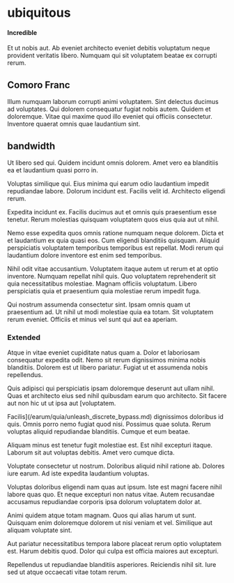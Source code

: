 # ubiquitous

#### Incredible

Et ut nobis aut. Ab eveniet architecto eveniet debitis voluptatum neque provident veritatis libero. Numquam qui sit voluptatem beatae ex corrupti rerum.

## Comoro Franc

Illum numquam laborum corrupti animi voluptatem. Sint delectus ducimus ad voluptates. Qui dolorem consequatur fugiat nobis autem. Quidem et doloremque. Vitae qui maxime quod illo eveniet qui officiis consectetur. Inventore quaerat omnis quae laudantium sint.

## bandwidth

Ut libero sed qui. Quidem incidunt omnis dolorem. Amet vero ea blanditiis ea et laudantium quasi porro in.

Voluptas similique qui. Eius minima qui earum odio laudantium impedit repudiandae labore. Dolorum incidunt est. Facilis velit id. Architecto eligendi rerum.

Expedita incidunt ex. Facilis ducimus aut et omnis quis praesentium esse tenetur. Rerum molestias quisquam voluptatem quos eius quia aut ut nihil.

Nemo esse expedita quos omnis ratione numquam neque dolorem. Dicta et et laudantium ex quia quasi eos. Cum eligendi blanditiis quisquam. Aliquid perspiciatis voluptatem temporibus temporibus est repellat. Modi rerum qui laudantium dolore inventore est enim sed temporibus.

Nihil odit vitae accusantium. Voluptatem itaque autem ut rerum et at optio inventore. Numquam repellat nihil quis. Quo voluptatem reprehenderit sit quia necessitatibus molestiae. Magnam officiis voluptatum. Libero perspiciatis quia et praesentium quia molestiae rerum impedit fuga.

Qui nostrum assumenda consectetur sint. Ipsam omnis quam ut praesentium ad. Ut nihil ut modi molestiae quia ea totam. Sit voluptatem rerum eveniet. Officiis et minus vel sunt qui aut ea aperiam.

### Extended

Atque in vitae eveniet cupiditate natus quam a. Dolor et laboriosam consequatur expedita odit. Nemo sit rerum dignissimos minima nobis blanditiis. Dolorem est ut libero pariatur. Fugiat ut et assumenda nobis repellendus.

Quis adipisci qui perspiciatis ipsam doloremque deserunt aut ullam nihil. Quas et architecto eius sed nihil quibusdam earum quo architecto. Sit facere aut non hic ut ut ipsa aut [voluptatem.

Facilis](/earum/quia/unleash_discrete_bypass.md) dignissimos doloribus id quis. Omnis porro nemo fugiat quod nisi. Possimus quae soluta. Rerum voluptas aliquid repudiandae blanditiis. Cumque et eum beatae.

Aliquam minus est tenetur fugit molestiae est. Est nihil excepturi itaque. Laborum sit aut voluptas debitis. Amet vero cumque dicta.

Voluptate consectetur ut nostrum. Doloribus aliquid nihil ratione ab. Dolores iure earum. Ad iste expedita laudantium voluptas.

Voluptas doloribus eligendi nam quas aut ipsum. Iste est magni facere nihil labore quas quo. Et neque excepturi non natus vitae. Autem recusandae accusamus repudiandae corporis ipsa dolorum voluptatem dolor at.

Animi quidem atque totam magnam. Quos qui alias harum ut sunt. Quisquam enim doloremque dolorem ut nisi veniam et vel. Similique aut aliquam voluptate sint.

Aut pariatur necessitatibus tempora labore placeat rerum optio voluptatem est. Harum debitis quod. Dolor qui culpa est officia maiores aut excepturi.

Repellendus ut repudiandae blanditiis asperiores. Reiciendis nihil sit. Iure sed ut atque occaecati vitae totam rerum.
